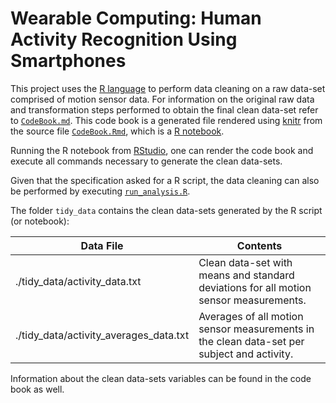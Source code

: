 # Wearable Computing: Human Activity Recognition Using Smartphones

This project uses the [R language](https://www.r-project.org/about.html) to perform data cleaning on a raw data-set comprised of motion sensor data. For information on the original raw data and transformation steps performed to obtain the final clean data-set refer to [`CodeBook.md`](./CodeBook.md). This code book is a generated file rendered using [knitr](https://yihui.name/knitr/) from the source file [`CodeBook.Rmd`](./CodeBook.Rmd), which is a [R notebook](http://rmarkdown.rstudio.com/r_notebooks.html).

Running the R notebook from [RStudio](https://www.rstudio.com/), one can render the code book and execute all commands necessary to generate the clean data-sets.

Given that the specification asked for a R script, the data cleaning can also be performed by executing [`run_analysis.R`](./run_analysis.R).

The folder `tidy_data` contains the clean data-sets generated by the R script (or notebook):

|Data File                             |Contents                                                                                  |
|--------------------------------------|------------------------------------------------------------------------------------------|
|./tidy_data/activity_data.txt         |Clean data-set with means and standard deviations for all motion sensor measurements.     |
|./tidy_data/activity_averages_data.txt|Averages of all motion sensor measurements in the clean data-set per subject and activity.|

Information about the clean data-sets variables can be found in the code book as well.
